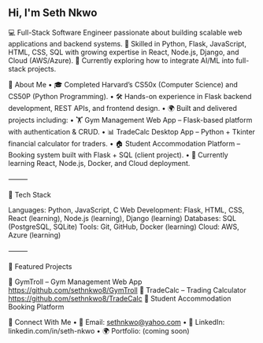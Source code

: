 ## Hi, I'm Seth Nkwo

💻 Full-Stack Software Engineer passionate about building scalable web applications and backend systems.
🚀 Skilled in Python, Flask, JavaScript, HTML, CSS, SQL with growing expertise in React, Node.js, Django, and Cloud (AWS/Azure).
🎯 Currently exploring how to integrate AI/ML into full-stack projects.

🔹 About Me
	•	🎓 Completed Harvard’s CS50x (Computer Science) and CS50P (Python Programming).
	•	🛠 Hands-on experience in Flask backend development, REST APIs, and frontend design.
	•	🌍 Built and delivered projects including:
	•	🏋️ Gym Management Web App – Flask-based platform with authentication & CRUD.
	•	📊 TradeCalc Desktop App – Python + Tkinter financial calculator for traders.
	•	🏠 Student Accommodation Platform – Booking system built with Flask + SQL (client project).
	•	🌱 Currently learning React, Node.js, Docker, and Cloud deployment.

⸻

🔹 Tech Stack

Languages: Python, JavaScript, C
Web Development: Flask, HTML, CSS, React (learning), Node.js (learning), Django (learning)
Databases: SQL (PostgreSQL, SQLite)
Tools: Git, GitHub, Docker (learning)
Cloud: AWS, Azure (learning)

⸻

🔹 Featured Projects

📌 GymTroll – Gym Management Web App https://github.com/sethnkwo8/GymTroll
📌 TradeCalc – Trading Calculator https://github.com/sethnkwo8/TradeCalc 
📌 Student Accommodation Booking Platform

🔹 Connect With Me
	•	📧 Email: sethnkwo@yahoo.com
	•	💼 LinkedIn: linkedin.com/in/seth-nkwo
	•	🌍 Portfolio: (coming soon)
